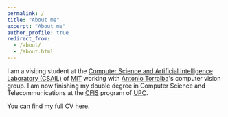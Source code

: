 ```yaml
---
permalink: /
title: "About me"
excerpt: "About me"
author_profile: true
redirect_from: 
  - /about/
  - /about.html
---
```


I am a visiting student at the [Computer Science and Artificial Intelligence Laboratory (CSAIL)](https://www.csail.mit.edu/) of [MIT](http://web.mit.edu/) working with [Antonio Torralba](https://groups.csail.mit.edu/vision/torralbalab/)'s computer vision group. I am now finishing my double degree in Computer Science and Telecommunications at the [CFIS](https://cfis.upc.edu/ca) program of [UPC](http://www.upc.edu/).


You can find my full CV here.
